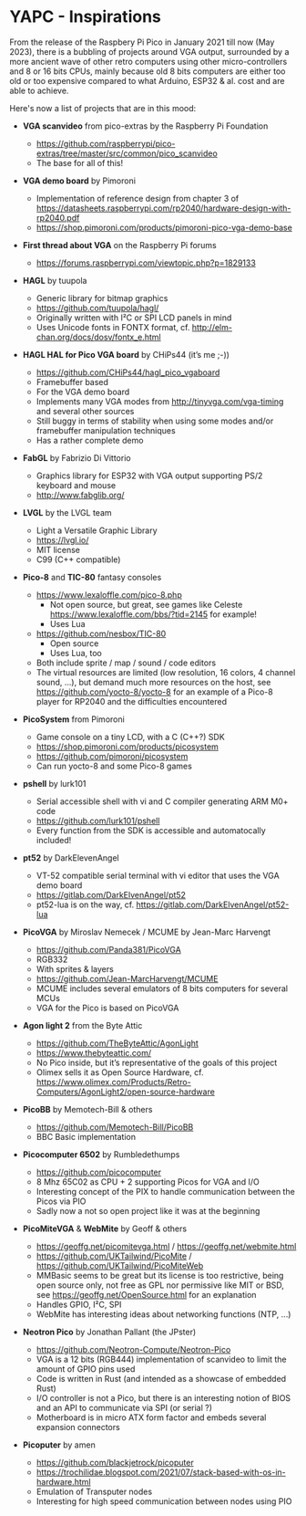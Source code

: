 # YAPC - Inspirations

From the release of the Raspbery Pi Pico in January 2021 till now (May 2023), there is a bubbling of projects around VGA output, surrounded by a more ancient wave of other retro computers using other micro-controllers and 8 or 16 bits CPUs, mainly because old 8 bits computers are either too old or too expensive compared to what Arduino, ESP32 & al. cost and are able to achieve.

Here's now a list of projects that are in this mood:

- __VGA scanvideo__ from pico-extras by the Raspberry Pi Foundation
  - <https://github.com/raspberrypi/pico-extras/tree/master/src/common/pico_scanvideo>
  - The base for all of this!

- __VGA demo board__ by Pimoroni
  - Implementation of reference design from chapter 3 of <https://datasheets.raspberrypi.com/rp2040/hardware-design-with-rp2040.pdf>
  - <https://shop.pimoroni.com/products/pimoroni-pico-vga-demo-base>

- __First thread about VGA__ on the Raspberry Pi forums
  - <https://forums.raspberrypi.com/viewtopic.php?p=1829133>

- __HAGL__ by tuupola
  - Generic library for bitmap graphics
  - <https://github.com/tuupola/hagl/>
  - Originally written with I²C or SPI LCD panels in mind
  - Uses Unicode fonts in FONTX format, cf. <http://elm-chan.org/docs/dosv/fontx_e.html>

- __HAGL HAL for Pico VGA board__ by CHiPs44 (it’s me ;-))
  - <https://github.com/CHiPs44/hagl_pico_vgaboard>
  - Framebuffer based
  - For the VGA demo board
  - Implements many VGA modes from <http://tinyvga.com/vga-timing> and several other sources
  - Still buggy in terms of stability when using some modes and/or framebuffer manipulation techniques
  - Has a rather complete demo

- __FabGL__ by Fabrizio Di Vittorio
  - Graphics library for ESP32 with VGA output supporting PS/2 keyboard and mouse
  - <http://www.fabglib.org/>

- __LVGL__ by the LVGL team
  - Light a Versatile Graphic Library
  - <https://lvgl.io/>
  - MIT license
  - C99 (C++ compatible)

- __Pico-8__ and __TIC-80__ fantasy consoles
  - <https://www.lexaloffle.com/pico-8.php>
    - Not open source, but great, see games like Celeste <https://www.lexaloffle.com/bbs/?tid=2145> for example!
    - Uses Lua
  - <https://github.com/nesbox/TIC-80>
    - Open source
    - Uses Lua, too
  - Both include sprite / map / sound / code editors
  - The virtual resources are limited (low resolution, 16 colors, 4 channel sound, ...), but demand much more resources on the host, see <https://github.com/yocto-8/yocto-8> for an example of a Pico-8 player for RP2040 and the difficulties encountered

- __PicoSystem__ from Pimoroni
  - Game console on a tiny LCD, with a C (C++?) SDK
  - <https://shop.pimoroni.com/products/picosystem>
  - <https://github.com/pimoroni/picosystem>
  - Can run yocto-8 and some Pico-8 games

- __pshell__ by lurk101
  - Serial accessible shell with vi and C compiler generating ARM M0+ code
  - <https://github.com/lurk101/pshell>
  - Every function from the SDK is accessible and automatocally included!

- __pt52__ by DarkElevenAngel
  - VT-52 compatible serial terminal with vi editor that uses the VGA demo board
  - <https://gitlab.com/DarkElvenAngel/pt52>
  - pt52-lua is on the way, cf. <https://gitlab.com/DarkElvenAngel/pt52-lua>

- __PicoVGA__ by Miroslav Nemecek / MCUME by Jean-Marc Harvengt
  - <https://github.com/Panda381/PicoVGA>
  - RGB332
  - With sprites & layers
  - <https://github.com/Jean-MarcHarvengt/MCUME>
  - MCUME includes several emulators of 8 bits computers for several MCUs
  - VGA for the Pico is based on PicoVGA

- __Agon light 2__ from the Byte Attic
  - <https://github.com/TheByteAttic/AgonLight>
  - <https://www.thebyteattic.com/>
  - No Pico inside, but it’s representative of the goals of this project
  - Olimex sells it as Open Source Hardware, cf. <https://www.olimex.com/Products/Retro-Computers/AgonLight2/open-source-hardware>

- __PicoBB__ by Memotech-Bill & others
  - <https://github.com/Memotech-Bill/PicoBB>
  - BBC Basic implementation

- __Picocomputer 6502__ by Rumbledethumps
  - <https://github.com/picocomputer>
  - 8 Mhz 65C02 as CPU + 2 supporting Picos for VGA and I/O
  - Interesting concept of the PIX to handle communication between the Picos via PIO
  - Sadly now a not so open project like it was at the beginning

- __PicoMiteVGA__ & __WebMite__ by Geoff & others
  - <https://geoffg.net/picomitevga.html> / <https://geoffg.net/webmite.html>
  - <https://github.com/UKTailwind/PicoMite> / <https://github.com/UKTailwind/PicoMiteWeb>
  - MMBasic seems to be great but its license is too restrictive, being open source only, not free as GPL nor permissive like MIT or BSD, see <https://geoffg.net/OpenSource.html> for an explanation
  - Handles GPIO, I²C, SPI
  - WebMite has interesting ideas about networking functions (NTP, ...)

- __Neotron Pico__ by Jonathan Pallant (the JPster)
  - <https://github.com/Neotron-Compute/Neotron-Pico>
  - VGA is a 12 bits (RGB444) implementation of scanvideo to limit the amount of GPIO pins used
  - Code is written in Rust (and intended as a showcase of embedded Rust)
  - I/O controller is not a Pico, but there is an interesting notion of BIOS and an API to communicate via SPI (or serial ?)
  - Motherboard is in micro ATX form factor and embeds several expansion connectors

- __Picoputer__ by amen
  - <https://github.com/blackjetrock/picoputer>
  - <https://trochilidae.blogspot.com/2021/07/stack-based-with-os-in-hardware.html>
  - Emulation of Transputer nodes
  - Interesting for high speed communication between nodes using PIO
